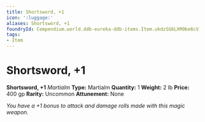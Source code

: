 ```yaml
---
title: Shortsword, +1
icon: ':luggage:'
aliases: Shortsword, +1
foundryId: Compendium.world.ddb-eureka-ddb-items.Item.ukdzSG6LXM9be6cV
tags:
- Item
---
```


# Shortsword, +1

**Shortsword, +1**
_Martialm_
**Type:** Martialm
**Quantity:** 1
**Weight:** 2 lb
**Price:** 400 gp
**Rarity:** Uncommon
**Attunement:** None

*You have a +1 bonus to attack and damage rolls made with this magic weapon.*